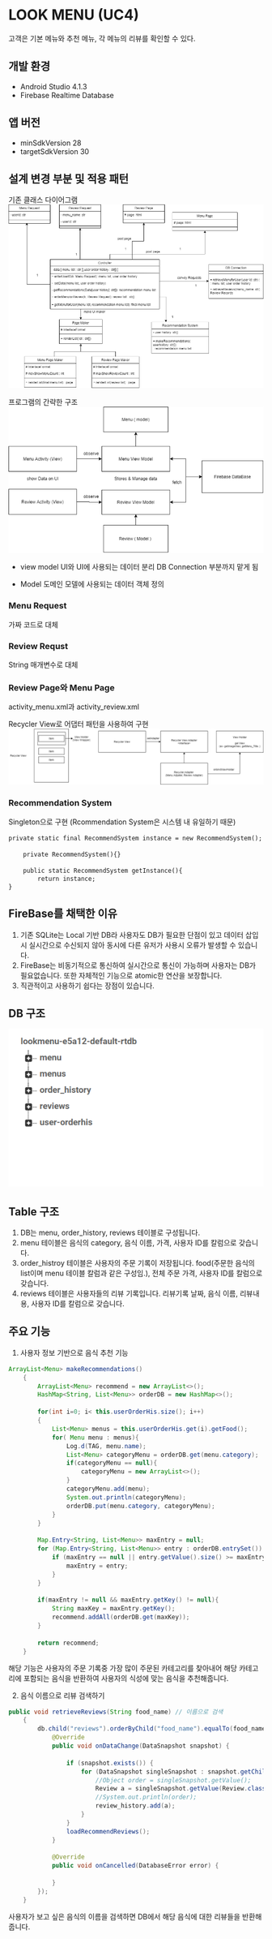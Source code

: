 # LOOK MENU (UC4)
고객은 기본 메뉴와 추천 메뉴, 각 메뉴의 리뷰를 확인할 수 있다.

## 개발 환경
* Android Studio 4.1.3
* Firebase Realtime Database

## 앱 버전
* minSdkVersion 28
* targetSdkVersion 30

## 설계 변경 부분 및 적용 패턴

기존 클래스 다이어그램 
![기존 클래스 다이어그램](./classdiagram.png)

프로그램의 간략한 구조
![간략한 구조](./structure.png)

* view model 
UI와 UI에 사용되는 데이터 분리
DB Connection 부분까지 맡게 됨

* Model 
도메인 모델에 사용되는 데이터 객체 정의

### Menu Request
가짜 코드로 대체

### Review Requst
String 매개변수로 대체

### Review Page와 Menu Page
activity_menu.xml과 activity_review.xml

Recycler View로 어댑터 패턴을 사용하여 구현
![Recycler view Adapter Patter](./recyclerview.png)

### Recommendation System
Singleton으로 구현
(Rcommendation System은 시스템 내 유일하기 때문)

```
private static final RecommendSystem instance = new RecommendSystem();

    private RecommendSystem(){}

    public static RecommendSystem getInstance(){
        return instance;
}
```

## FireBase를 채택한 이유

1. 기존 SQLite는 Local 기반 DB라 사용자도 DB가 필요한 단점이 있고 데이터 삽입시 실시간으로 수신되지 않아 동시에 다른 유저가 사용시 오류가 발생할 수 있습니다.
2. FireBase는 비동기적으로 통신하여 실시간으로 통신이 가능하며 사용자는 DB가 필요없습니다. 또한 자체적인 기능으로 atomic한 연산을 보장합니다.
3. 직관적이고 사용하기 쉽다는 장점이 있습니다.



## DB 구조

![ex_screenshot](./img/db.png)



## Table 구조

1. DB는 menu, order_history, reviews 테이블로 구성됩니다.
2. menu 테이블은 음식의 category, 음식 이름, 가격, 사용자 ID를 칼럼으로 갖습니다.
3. order_histroy 테이블은 사용자의 주문 기록이 저장됩니다. food(주문한 음식의 list이며 menu 테이블 칼럼과 같은 구성임.), 전체 주문 가격, 사용자 ID를 칼럼으로 갖습니다.
4. reviews 테이블은 사용자들의 리뷰 기록입니다. 리뷰기록 날짜, 음식 이름, 리뷰내용, 사용자 ID를 칼럼으로 갖습니다.



## 주요 기능

1. 사용자 정보 기반으로 음식 추천 기능
```java
ArrayList<Menu> makeRecommendations()
    {
        ArrayList<Menu> recommend = new ArrayList<>();
        HashMap<String, List<Menu>> orderDB = new HashMap<>();

        for(int i=0; i< this.userOrderHis.size(); i++)
        {
            List<Menu> menus = this.userOrderHis.get(i).getFood();
            for( Menu menu : menus){
                Log.d(TAG, menu.name);
                List<Menu> categoryMenu = orderDB.get(menu.category);
                if(categoryMenu == null){
                    categoryMenu = new ArrayList<>();
                }
                categoryMenu.add(menu);
                System.out.println(categoryMenu);
                orderDB.put(menu.category, categoryMenu);
            }
        }

        Map.Entry<String, List<Menu>> maxEntry = null;
        for (Map.Entry<String, List<Menu>> entry : orderDB.entrySet()) {
            if (maxEntry == null || entry.getValue().size() >= maxEntry.getValue().size()) {
                maxEntry = entry;
            }
        }

        if(maxEntry != null && maxEntry.getKey() != null){
            String maxKey = maxEntry.getKey();
            recommend.addAll(orderDB.get(maxKey));
        }

        return recommend;
    }


```
해당 기능은 사용자의 주문 기록중 가장 많이 주문된 카테고리를 찾아내어 해당 카테고리에 포함되는 음식을 반환하여 사용자의 식성에 맞는 음식을 추천해줍니다.


2. 음식 이름으로 리뷰 검색하기
```java
public void retrieveReviews(String food_name) // 이름으로 검색
    {
        db.child("reviews").orderByChild("food_name").equalTo(food_name).addListenerForSingleValueEvent(new ValueEventListener() {
            @Override
            public void onDataChange(DataSnapshot snapshot) {

                if (snapshot.exists()) {
                    for (DataSnapshot singleSnapshot : snapshot.getChildren()) {
                        //Object order = singleSnapshot.getValue();
                        Review a = singleSnapshot.getValue(Review.class);
                        //System.out.println(order);
                        review_history.add(a);
                    }
                }
                loadRecommendReviews();
            }

            @Override
            public void onCancelled(DatabaseError error) {

            }
        });
    }

```
사용자가 보고 싶은 음식의 이름을 검색하면 DB에서 해당 음식에 대한 리뷰들을 반환해줍니다.
